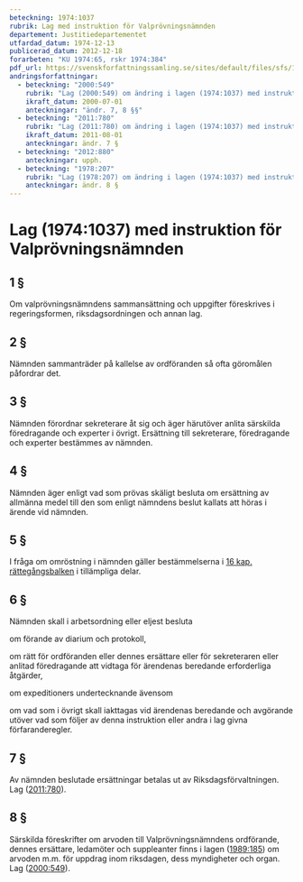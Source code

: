 ```yaml
---
beteckning: 1974:1037
rubrik: Lag med instruktion för Valprövningsnämnden
departement: Justitiedepartementet
utfardad_datum: 1974-12-13
publicerad_datum: 2012-12-18
forarbeten: "KU 1974:65, rskr 1974:384"
pdf_url: https://svenskforfattningssamling.se/sites/default/files/sfs/1974-12/SFS1974-1037.pdf
andringsforfattningar:
  - beteckning: "2000:549"
    rubrik: "Lag (2000:549) om ändring i lagen (1974:1037) med instruktion för Valprövningsnämnden"
    ikraft_datum: 2000-07-01
    anteckningar: "ändr. 7, 8 §§"
  - beteckning: "2011:780"
    rubrik: "Lag (2011:780) om ändring i lagen (1974:1037) med instruktion för Valprövningsnämnden"
    ikraft_datum: 2011-08-01
    anteckningar: ändr. 7 §
  - beteckning: "2012:880"
    anteckningar: upph.
  - beteckning: "1978:207"
    rubrik: "Lag (1978:207) om ändring i lagen (1974:1037) med instruktion för valprövningsnämnden"
    anteckningar: ändr. 8 §
---
```


# Lag (1974:1037) med instruktion för Valprövningsnämnden

## 1 §

Om  valprövningsnämndens sammansättning och uppgifter föreskrives i regeringsformen, riksdagsordningen och annan lag.

## 2 §

Nämnden sammanträder på kallelse av ordföranden så ofta göromålen påfordrar det.

## 3 §

Nämnden förordnar sekreterare åt sig och äger härutöver anlita särskilda föredragande och experter i övrigt. Ersättning till sekreterare, föredragande och experter bestämmes av nämnden.

## 4 §

Nämnden äger enligt vad som prövas skäligt besluta om ersättning av allmänna medel till den som enligt nämndens beslut kallats att höras i ärende vid nämnden.

## 5 §

I fråga om omröstning i nämnden gäller bestämmelserna i [16 kap. rättegångsbalken](https://selex.se/eli/sfs/1942/740) i tillämpliga delar.

## 6 §

Nämnden skall i arbetsordning eller eljest besluta

om förande av diarium och protokoll,

om rätt för ordföranden eller dennes ersättare eller för sekreteraren eller anlitad föredragande att vidtaga för ärendenas beredande erforderliga åtgärder,

om expeditioners undertecknande ävensom

om vad som i övrigt skall iakttagas vid ärendenas beredande och avgörande utöver vad som följer av denna instruktion eller andra i lag givna förfaranderegler.

## 7 §

Av nämnden beslutade ersättningar betalas ut av Riksdagsförvaltningen. Lag ([2011:780](https://selex.se/eli/sfs/2011/780)).

## 8 §

Särskilda föreskrifter om arvoden till Valprövningsnämndens ordförande, dennes ersättare, ledamöter och suppleanter finns i lagen ([1989:185](https://selex.se/eli/sfs/1989/185)) om arvoden m.m. för uppdrag inom riksdagen, dess myndigheter och organ. Lag ([2000:549](https://selex.se/eli/sfs/2000/549)).